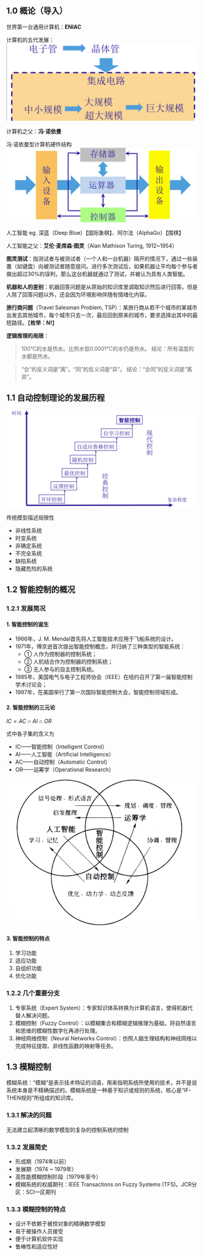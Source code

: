 ## 1.0 概论（导入）
世界第一台通用计算机：**ENIAC**

计算机的五代发展：
![20221009141415](image/第1章引言/20221009141415.png)

计算机之父：**冯·诺依曼**

冯·诺依曼型计算机硬件结构
![20221009141459](image/第1章引言/20221009141459.png)

人工智能
eg. 深蓝（Deep Blue）【国际象棋】、阿尔法（AlphaGo）【围棋】

人工智能之父：**艾伦·麦席森·图灵**（Alan Mathison Turing, 1912~1954）

**图灵测试**：指测试者与被测试者（一个人和一台机器）隔开的情况下，通过一些装置（如键盘）向被测试者随意提问。进行多次测试后，如果机器让平均每个参与者做出超过30%的误判，那么这台机器就通过了测试，并被认为具有人类智能。

**机器和人的差别**：机器回答问题是从原始的知识库里调取知识然后进行回答。但是人除了回答问题以外，还会因为环境影响伴随有情绪化内容。

**旅行商问题**（Travel Salesman Problem, TSP）：某旅行商从若干个城市的某城市出发去其他城市，每个城市只去一次，最后回到原来的城市，要求选择出其中的最短路径。【**枚举：N!**】

**逻辑推理的局限**：
> 100℃的水是热水。比热水低0.0001℃的水仍是热水。
> 结论：所有温度的水都是热水。

> “合”的反义词是“离”。“同”的反义词是“异”。
> 结论：“合同”的反义词是“离异”。


## 1.1 自动控制理论的发展历程
![20221009142357](image/第1章引言/20221009142357.png)

传统模型描述局限性
- 非线性系统
- 时变系统
- 非确定系统
- 不完全系统
- 缺陷系统
- 隐藏危险的系统


## 1.2 智能控制的概况

### 1.2.1 发展简况

#### 1. 智能控制的诞生
- 1966年，J. M. Mendal首先将人工智能技术应用于飞船系统的设计。
- 1971年，傅京逊首次提出智能控制概念，并归纳了三种类型的智能系统：
  - ① 人作为控制器的控制系统；
  - ② 人机结合作为控制器的控制系统；
  - ③ 无人参与的自主控制系统。
- 1985年，美国电气与电子工程师协会（IEEE）在纽约召开了第一届智能控制学术讨论会；
- 1987年，在美国举行了第一次国际智能控制大会，智能控制领域形成。

#### 2. 智能控制的三元论
$IC = AC \cap AI \cap OR$

式中各子集的含义为
- IC——智能控制（Intelligent Control）
- AI——人工智能（Artificial Intelligence）
- AC——自动控制（Automatic Control）
- OR——运筹学（Operational Research）

![20221009143000](image/第1章引言/20221009143000.png)

#### 3. 智能控制的特点
1. 学习功能
2. 适应功能
3. 自组织功能
4. 优化功能

### 1.2.2 几个重要分支
1. 专家系统（Expert System）：专家知识体系转换为计算机语言，使得机器代替人解决问题。
2. 模糊控制（Fuzzy Control）：以模糊集合和模糊逻辑推理为基础，将自然语言和思维的模糊性数学化再进行处理。
3. 神经网络控制（Neural Networks Control）：仿照人脑生理结构和神经网络以完成特征提取、非线性函数的映射等任务。


## 1.3 模糊控制
模糊系统：“模糊”是表示技术特征的词语，用来指明系统所使用的技术，并不是说系统本身是不精确描述的。模糊系统是一种基于知识或规则的系统，核心是“IF-THEN规则”所组成的知识库。

### 1.3.1 解决的问题
无法建立起清晰的数学模型的复杂的控制系统的控制

### 1.3.2 发展简史
- 形成期（1974年以前）
- 发展期（1974 ~ 1979年）
- 高性能模糊控制阶段（1979年至今）
- 模糊系统的权威期刊：IEEE Transactions on Fuzzy Systems (TFS)。JCR分区：SCI一区期刊

### 1.3.3 模糊控制的特点
- 设计不依赖于被控对象的精确数学模型
- 易于被操作人员接受
- 便于计算机软件实现
- 鲁棒性和适应性好
